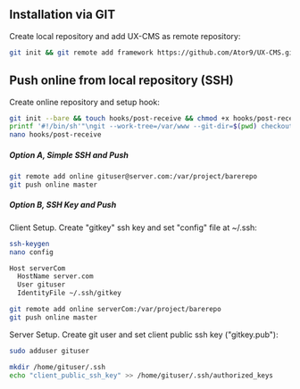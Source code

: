 ## Installation via GIT
Create local repository and add UX-CMS as remote repository:
```sh
git init && git remote add framework https://github.com/Ator9/UX-CMS.git && git pull framework master
```
## Push online from local repository (SSH)
Create online repository and setup hook:
```sh
git init --bare && touch hooks/post-receive && chmod +x hooks/post-receive
printf '#!/bin/sh'"\ngit --work-tree=/var/www --git-dir=$(pwd) checkout -f" >> hooks/post-receive
nano hooks/post-receive
```
##### Option A, Simple SSH and Push
```sh
git remote add online gituser@server.com:/var/project/barerepo
git push online master
```
##### Option B, SSH Key and Push
Client Setup. Create "gitkey" ssh key and set "config" file at ~/.ssh:
```sh
ssh-keygen
nano config
```
```sh
Host serverCom
  HostName server.com
  User gituser
  IdentityFile ~/.ssh/gitkey
```
```sh
git remote add online serverCom:/var/project/barerepo
git push online master
```
Server Setup. Create git user and set client public ssh key ("gitkey.pub"):
```sh
sudo adduser gituser
```
```sh
mkdir /home/gituser/.ssh
echo "client_public_ssh_key" >> /home/gituser/.ssh/authorized_keys
```
